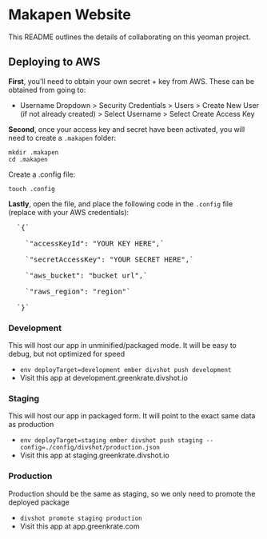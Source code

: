 # Makapen Website

This README outlines the details of collaborating on this yeoman project.

## Deploying to AWS

**First**, you'll need to obtain your own secret + key from AWS. These can be obtained from going to:

* Username Dropdown > Security Credentials > Users > Create New User (if not already created) > Select Username > Select Create Access Key

**Second**, once your access key and secret have been activated, you will need to create a `.makapen` folder:

`mkdir .makapen` <br />
`cd .makapen`

Create a .config file:

`touch .config`

**Lastly**, open the file, and place the following code in the `.config` file (replace with your AWS credentials):
<pre>
  `{` <br />
    `"accessKeyId": "YOUR KEY HERE",` <br />
    `"secretAccessKey": "YOUR SECRET HERE",` <br />
    `"aws_bucket": "bucket url",` <br />
    `"raws_region": "region"` <br />
  `}`
</pre>


### Development

This will host our app in unminified/packaged mode. It will be easy to debug, but not optimized for speed

* `env deployTarget=development ember divshot push development`
* Visit this app at development.greenkrate.divshot.io

### Staging

This will host our app in packaged form. It will point to the exact same data as production

* `env deployTarget=staging ember divshot push staging --config=./config/divshot/production.json`
* Visit this app at staging.greenkrate.divshot.io

### Production

Production should be the same as staging, so we only need to promote the deployed package

* `divshot promote staging production`
* Visit this app at app.greenkrate.com
